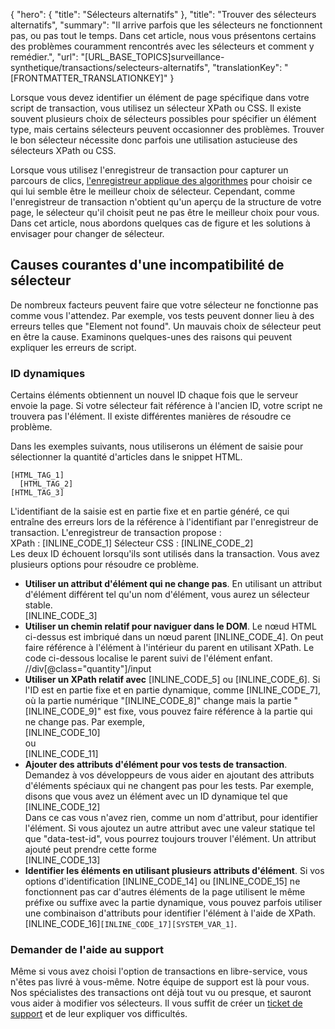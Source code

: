 {
  "hero": {
    "title": "Sélecteurs alternatifs"
  },
  "title": "Trouver des sélecteurs alternatifs",
  "summary": "Il arrive parfois que les sélecteurs ne fonctionnent pas, ou pas tout le temps. Dans cet article, nous vous présentons certains des problèmes couramment rencontrés avec les sélecteurs et comment y remédier.",
  "url": "[URL_BASE_TOPICS]surveillance-synthetique/transactions/selecteurs-alternatifs",
  "translationKey": "[FRONTMATTER_TRANSLATIONKEY]"
}

Lorsque vous devez identifier un élément de page spécifique dans votre script de transaction, vous utilisez un sélecteur XPath ou CSS. Il existe souvent plusieurs choix de sélecteurs possibles pour spécifier un élément type, mais certains sélecteurs peuvent occasionner des problèmes. Trouver le bon sélecteur nécessite donc parfois une utilisation astucieuse des sélecteurs XPath ou CSS.

Lorsque vous utilisez l'enregistreur de transaction pour capturer un parcours de clics, [l'enregistreur applique des algorithmes]([LINK_URL_1]) pour choisir ce qui lui semble être le meilleur choix de sélecteur. Cependant, comme l'enregistreur de transaction n'obtient qu'un aperçu de la structure de votre page, le sélecteur qu'il choisit peut ne pas être le meilleur choix pour vous. Dans cet article, nous abordons quelques cas de figure et les solutions à envisager pour changer de sélecteur.

## Causes courantes d'une incompatibilité de sélecteur

De nombreux facteurs peuvent faire que votre sélecteur ne fonctionne pas comme vous l'attendez. Par exemple, vos tests peuvent donner lieu à des erreurs telles que "Element not found". Un mauvais choix de sélecteur peut en être la cause. Examinons quelques-unes des raisons qui peuvent expliquer les erreurs de script.

### ID dynamiques

Certains éléments obtiennent un nouvel ID chaque fois que le serveur envoie la page. Si votre sélecteur fait référence à l'ancien ID, votre script ne trouvera pas l'élément. Il existe différentes manières de résoudre ce problème.

Dans les exemples suivants, nous utiliserons un élément de saisie pour sélectionner la quantité d'articles dans le snippet HTML.

    [HTML_TAG_1] 
      [HTML_TAG_2] 
    [HTML_TAG_3]

L'identifiant de la saisie est en partie fixe et en partie généré, ce qui entraîne des erreurs lors de la référence à l'identifiant par l'enregistreur de transaction. L'enregistreur de transaction propose :  
XPath : [INLINE_CODE_1] Sélecteur CSS : [INLINE_CODE_2]  
Les deux ID échouent lorsqu'ils sont utilisés dans la transaction. Vous avez plusieurs options pour résoudre ce problème.

- **Utiliser un attribut d'élément qui ne change pas**. En utilisant un attribut d'élément différent tel qu'un nom d'élément, vous aurez un sélecteur stable.  
   [INLINE_CODE_3]
- **Utiliser un chemin relatif pour naviguer dans le DOM**. Le nœud HTML ci-dessus est imbriqué dans un nœud parent [INLINE_CODE_4]. On peut faire référence à l'élément à l'intérieur du parent en utilisant XPath. Le code ci-dessous localise le parent suivi de l'élément enfant.  
   //div\[@class="quantity"\]/input
- **Utiliser un XPath relatif avec** [INLINE_CODE_5] ou [INLINE_CODE_6]. Si l'ID est en partie fixe et en partie dynamique, comme [INLINE_CODE_7], où la partie numérique "[INLINE_CODE_8]" change mais la partie "[INLINE_CODE_9]" est fixe, vous pouvez faire référence à la partie qui ne change pas. Par exemple,  
   [INLINE_CODE_10]  
   ou  
   [INLINE_CODE_11]
- **Ajouter des attributs d'élément pour vos tests de transaction**. Demandez à vos développeurs de vous aider en ajoutant des attributs d'éléments spéciaux qui ne changent pas pour les tests. Par exemple, disons que vous avez un élément avec un ID dynamique tel que  
   [INLINE_CODE_12]  
   Dans ce cas vous n'avez rien, comme un nom d'attribut, pour identifier l'élément. Si vous ajoutez un autre attribut avec une valeur statique tel que "data-test-id", vous pourrez toujours trouver l'élément. Un attribut ajouté peut prendre cette forme  
   [INLINE_CODE_13]
- **Identifier les éléments en utilisant plusieurs attributs d'élément**. Si vos options d'identification [INLINE_CODE_14] ou [INLINE_CODE_15] ne fonctionnent pas car d'autres éléments de la page utilisent le même préfixe ou suffixe avec la partie dynamique, vous pouvez parfois utiliser une combinaison d'attributs pour identifier l'élément à l'aide de XPath.  
   [INLINE_CODE_16]`[INLINE_CODE_17][SYSTEM_VAR_1]`.

### Demander de l'aide au support

Même si vous avez choisi l'option de transactions en libre-service, vous n'êtes pas livré à vous-même. Notre équipe de support est là pour vous. Nos spécialistes des transactions ont déjà tout vu ou presque, et sauront vous aider à modifier vos sélecteurs. Il vous suffit de créer un [ticket de support]([LINK_URL_8]) et de leur expliquer vos difficultés.

